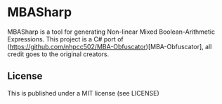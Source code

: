 # MBASharp

MBASharp is a tool for generating Non-linear Mixed Boolean-Arithmetic Expressions.
This project is a C# port of (https://github.com/nhpcc502/MBA-Obfuscator)[MBA-Obfuscator], all credit goes to the original creators.

## License

This is published under a MIT license (see LICENSE)